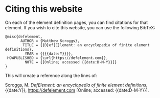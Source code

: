 # Citing this website

On each of the element definition pages, you can find citations for that element.
If you wish to cite this website, you can use the following BibTeX:

```
@misc{defelement,
       AUTHOR = {Matthew Scroggs},
        TITLE = {{D}ef{E}lement: an encyclopedia of finite element definitions},
         YEAR = {{{{date:Y}}}},
 HOWPUBLISHED = {\url{https://defelement.com}},
         NOTE = {[Online; accessed {{date:D-M-Y}}]}
}
```

This will create a reference along the lines of:

Scroggs, M. <i>DefElement: an encyclopedia of finite element definitions</i>, {{date:Y}}, <a href='https://defelement.com'>https://defelement.com</a> [Online; accessed: {{date:D-M-Y}}].
